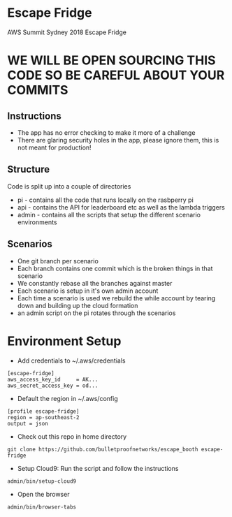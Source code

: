 # Escape Fridge

AWS Summit Sydney 2018 Escape Fridge

# WE WILL BE OPEN SOURCING THIS CODE SO BE CAREFUL ABOUT YOUR COMMITS

## Instructions

* The app has no error checking to make it more of a challenge
* There are glaring security holes in the app, please ignore them, this is not
  meant for production!

## Structure

Code is split up into a couple of directories

* pi - contains all the code that runs locally on the rasbperry pi
* api - contains the API for leaderboard etc as well as the lambda triggers
* admin - contains all the scripts that setup the different scenario
  environments

## Scenarios

* One git branch per scenario
* Each branch contains one commit which is the broken things in that scenario
* We constantly rebase all the branches against master
* Each scenario is setup in it's own admin account
* Each time a scenario is used we rebuild the while account by tearing down and
  building up the cloud formation
* an admin script on the pi rotates through the scenarios


# Environment Setup

* Add credentials to ~/.aws/credentials
```
[escape-fridge]
aws_access_key_id     = AK...
aws_secret_access_key = od...
```

* Default the region in ~/.aws/config
```
[profile escape-fridge]
region = ap-southeast-2
output = json
```

* Check out this repo in home directory
```
git clone https://github.com/bulletproofnetworks/escape_booth escape-fridge
```

* Setup Cloud9: Run the script and follow the instructions
```
admin/bin/setup-cloud9
```

* Open the browser
```
admin/bin/browser-tabs
```

